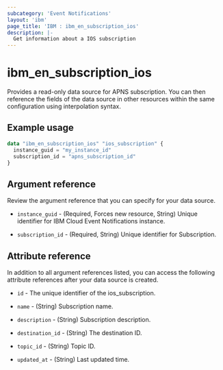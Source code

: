 ```yaml
---
subcategory: 'Event Notifications'
layout: 'ibm'
page_title: 'IBM : ibm_en_subscription_ios'
description: |-
  Get information about a IOS subscription
---
```


# ibm_en_subscription_ios

Provides a read-only data source for APNS subscription. You can then reference the fields of the data source in other resources within the same configuration using interpolation syntax.

## Example usage

```terraform
data "ibm_en_subscription_ios" "ios_subscription" {
  instance_guid = "my_instance_id"
  subscription_id = "apns_subscription_id"
}
```

## Argument reference

Review the argument reference that you can specify for your data source.

- `instance_guid` - (Required, Forces new resource, String) Unique identifier for IBM Cloud Event Notifications instance.

- `subscription_id` - (Required, String) Unique identifier for Subscription.

## Attribute reference

In addition to all argument references listed, you can access the following attribute references after your data source is created.

- `id` - The unique identifier of the ios_subscription.

- `name` - (String) Subscription name.

- `description` - (String) Subscription description.

- `destination_id` - (String) The destination ID.

- `topic_id` - (String) Topic ID.

- `updated_at` - (String) Last updated time.

